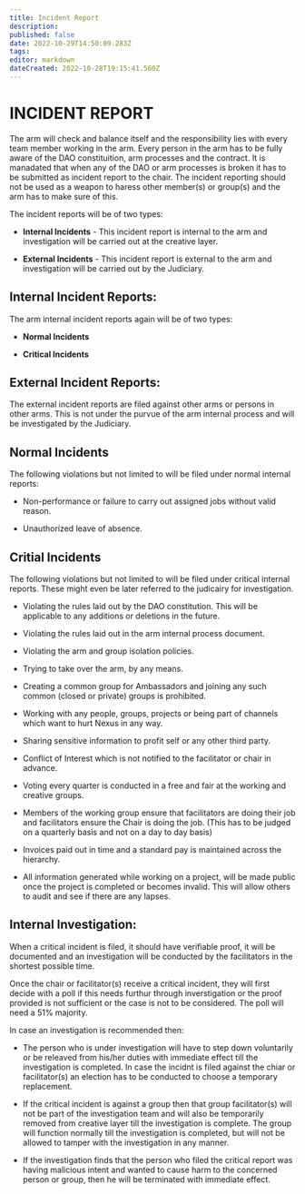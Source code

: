 ```yaml
---
title: Incident Report
description: 
published: false
date: 2022-10-29T14:50:09.283Z
tags: 
editor: markdown
dateCreated: 2022-10-28T19:15:41.560Z
---
```


# INCIDENT REPORT

The arm will check and balance itself and the responsibility lies with every team member working in the arm. Every person in the arm has to be fully aware of the DAO constituition, arm processes and the contract. It is manadated that when any of the DAO or arm processes is broken it has to be submitted as incident report to the chair. The incident reporting should not be used as a weapon to haress other member(s) or group(s) and the arm has to make sure of this.

The incident reports will be of two types:

- **Internal Incidents** - This incident report is internal to the arm and investigation will be carried out at the creative layer.

- **External Incidents** - This incident report is external to the arm and investigation will be carried out by the Judiciary.

## Internal Incident Reports:

The arm internal incident reports again will be of two types:

- **Normal Incidents**

- **Critical Incidents**

## External Incident Reports:

The external incident reports are filed against other arms or persons in other arms. This is not under the purvue of the arm internal process and will be investigated by the Judiciary.
 

## Normal Incidents
The following violations but not limited to will be filed under normal internal reports:
- Non-performance or failure to carry out assigned jobs without valid reason.

- Unauthorized leave of absence.

## Critial Incidents
The following violations but not limited to will be filed under critical internal reports. These might even be later referred to the judicairy for investigation.

-	Violating the rules laid out by the DAO constitution. This will be applicable to any additions or deletions in the future.

-	Violating the rules laid out in the arm internal process document.

-	Violating the arm and group isolation policies.

- Trying to take over the arm, by any means.

- Creating a common group for Ambassadors and joining any such common (closed or private) groups is prohibited.

-	Working with any people, groups, projects or being part of channels which want to hurt Nexus in any way.

-	Sharing sensitive information to profit self or any other third party.

-	Conflict of Interest which is not notified to the facilitator or chair in advance. 


-	Voting every quarter is conducted in a free and fair at the working and creative groups.

-	Members of the working group ensure that facilitators are doing their job and facilitators ensure the Chair is doing the job. (This has to be judged on a quarterly basis and not on a day to day basis) 

-	Invoices paid out in time and a standard pay is maintained across the hierarchy.

-	All information generated while working on a project, will be made public once the project is completed or becomes invalid. This will allow others to audit and see if there are any lapses.


## Internal Investigation:

When a critical incident is filed, it should have verifiable proof, it will be documented and an investigation will be conducted by the facilitators in the shortest possible time.

Once the chair or facilitator(s) receive a critical incident, they will first decide with a poll if this needs furthur through inverstigation or the proof provided is not sufficient or the case is not to be considered. The poll will need a 51% majority.

In case an investigation is recommended then:

- The person who is under investigation will have to step down voluntarily or be releaved from his/her duties with immediate effect till the investigation is completed. In case the incidnt is filed against the chiar or facilitator(s) an election has to be conducted to choose a temporary replacement.

- If the critical incident is against a group then that group facilitator(s) will not be part of the investigation team and will also be temporarily removed from creative layer till the investigation is complete. The group will function normally till the investigation is completed, but will not be allowed to tamper with the investigation in any manner.

- If the investigation finds that the person who filed the critical report was having malicious intent and wanted to cause harm to the concerned person or group, then he will be terminated with immediate effect.